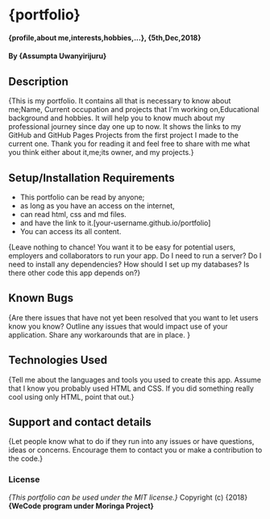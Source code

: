 # {portfolio}
#### {profile,about me,interests,hobbies,...}, {5th,Dec,2018}
#### By **{Assumpta Uwanyirijuru}**
## Description
{This is my portfolio. It contains all that is necessary to know about me;Name, Current occupation and projects that I'm working on,Educational background and hobbies. It will help you to know much about my professional journey since day one up to now. It shows the links to my GitHub and GitHub Pages Projects from the first project I made to the current one. Thank you for reading it and feel free to share with me what you think either about it,me;its owner, and my projects.}
## Setup/Installation Requirements
* This portfolio can be read by anyone;
* as long as you have an access on the internet,
* can read html, css and md files.
* and have the link to it.[your-username.github.io/portfolio]
* You can access its all content.

{Leave nothing to chance! You want it to be easy for potential users, employers and collaborators to run your app. Do I need to run a server? Do I need to install any dependencies? How should I set up my databases? Is there other code this app depends on?}
## Known Bugs
{Are there issues that have not yet been resolved that you want to let users know you know? Outline any issues that would impact use of your application. Share any workarounds that are in place. }
## Technologies Used
{Tell me about the languages and tools you used to create this app. Assume that I know you probably used HTML and CSS. If you did something really cool using only HTML, point that out.}
## Support and contact details
{Let people know what to do if they run into any issues or have questions, ideas or concerns.  Encourage them to contact you or make a contribution to the code.}

### License
*{This portfolio can be used under the MIT license.}*
Copyright (c) {2018} **{WeCode program under Moringa Project}**
